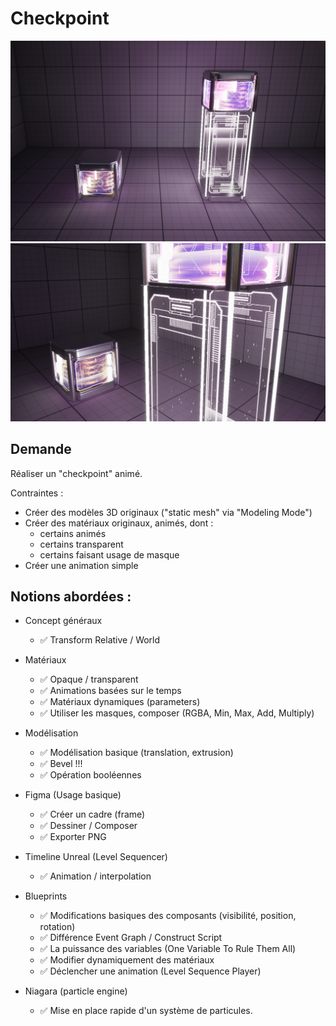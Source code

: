# Checkpoint 

<img width="640" src="assets/GD1-Checkpoint-1.jpg">

<img width="640" src="assets/GD1-Checkpoint-2.jpg">

## Demande 

Réaliser un "checkpoint" animé.

Contraintes : 
- Créer des modèles 3D originaux ("static mesh" via "Modeling Mode")
- Créer des matériaux originaux, animés, dont :
  - certains animés
  - certains transparent
  - certains faisant usage de masque
- Créer une animation simple

## Notions abordées :

- Concept généraux
  - ✅ Transform Relative / World

- Matériaux
  - ✅ Opaque / transparent
  - ✅ Animations basées sur le temps
  - ✅ Matériaux dynamiques (parameters)
  - ✅ Utiliser les masques, composer (RGBA, Min, Max, Add, Multiply)

- Modélisation
  - ✅ Modélisation basique (translation, extrusion)
  - ✅ Bevel !!!
  - ✅ Opération booléennes

- Figma (Usage basique)
  - ✅ Créer un cadre (frame)
  - ✅ Dessiner / Composer
  - ✅ Exporter PNG

- Timeline Unreal (Level Sequencer)
  - ✅ Animation / interpolation

- Blueprints
  - ✅ Modifications basiques des composants (visibilité, position, rotation)
  - ✅ Différence Event Graph / Construct Script 
  - ✅ La puissance des variables (One Variable To Rule Them All)
  - ✅ Modifier dynamiquement des matériaux
  - ✅ Déclencher une animation (Level Sequence Player)

- Niagara (particle engine)
  - ✅ Mise en place rapide d'un système de particules.
